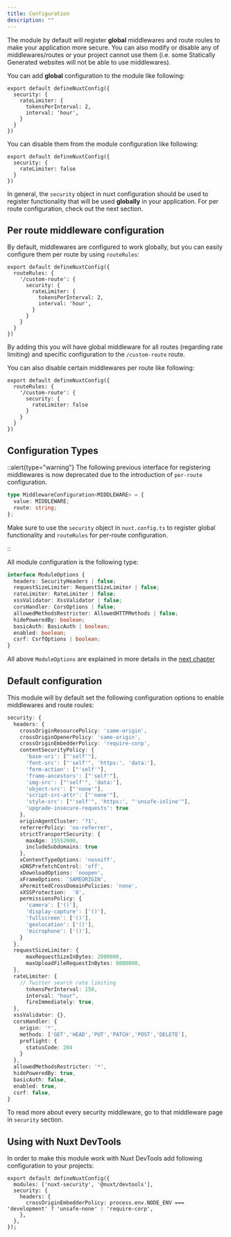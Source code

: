 ```yaml
---
title: Configuration
description: ""
---
```


The module by default will register **global** middlewares and route roules to make your application more secure. You can also modify or disable any of middlewares/routes or your project cannot use them (i.e. some Statically Generated websites will not be able to use middlewares).

You can add **global** configuration to the module like following:

```js{}[nuxt.config.ts]
export default defineNuxtConfig({
  security: {
    rateLimiter: {
      tokensPerInterval: 2,
      interval: 'hour',
    }
  }
})
```

You can disable them from the module configuration like following:

```js{}[nuxt.config.ts]
export default defineNuxtConfig({
  security: {
    rateLimiter: false
  }
})
```

In general, the `security` object in nuxt configuration should be used to register functionality that will be used **globally** in your application. For per route configuration, check out the next section.

## Per route middleware configuration

By default, middlewares are configured to work globally, but you can easily configure them per route by using `routeRules`:

```js{}[nuxt.config.ts]
export default defineNuxtConfig({
  routeRules: {
    '/custom-route': {
      security: {
        rateLimiter: {
          tokensPerInterval: 2,
          interval: 'hour',
        }
      }
    }
  }
})
```

By adding this you will have global middleware for all routes (regarding rate limiting) and specific configuration to the `/custom-route` route.

You can also disable certain middlewares per route like following:

```js{}[nuxt.config.ts]
export default defineNuxtConfig({
  routeRules: {
    '/custom-route': {
      security: {
        rateLimiter: false
      }
    }
  }
})
```

## Configuration Types

::alert{type="warning"}
The following previous interface for registering middlewares is now deprecated due to the introduction of `per-route` configuration.

```ts
type MiddlewareConfiguration<MIDDLEWARE> = {
  value: MIDDLEWARE;
  route: string;
};
```

Make sure to use the `security` object in `nuxt.config.ts` to register global functionality and `routeRules` for per-route configuration.

::

All module configuration is the following type:

```ts
interface ModuleOptions {
  headers: SecurityHeaders | false;
  requestSizeLimiter: RequestSizeLimiter | false;
  rateLimiter: RateLimiter | false;
  xssValidator: XssValidator | false;
  corsHandler: CorsOptions | false;
  allowedMethodsRestricter: AllowedHTTPMethods | false;
  hidePoweredBy: boolean;
  basicAuth: BasicAuth | boolean;
  enabled: boolean;
  csrf: CsrfOptions | boolean;
}
```

All above `ModuleOptions` are explained in more details in the [next chapter](/security/headers)

## Default configuration

This module will by default set the following configuration options to enable middlewares and route roules:

```ts
security: {
  headers: {
    crossOriginResourcePolicy: 'same-origin',
    crossOriginOpenerPolicy: 'same-origin',
    crossOriginEmbedderPolicy: 'require-corp',
    contentSecurityPolicy: {
      'base-uri': ["'self'"],
      'font-src': ["'self'", 'https:', 'data:'],
      'form-action': ["'self'"],
      'frame-ancestors': ["'self'"],
      'img-src': ["'self'", 'data:'],
      'object-src': ["'none'"],
      'script-src-attr': ["'none'"],
      'style-src': ["'self'", 'https:', "'unsafe-inline'"],
      'upgrade-insecure-requests': true
    },
    originAgentCluster: '?1',
    referrerPolicy: 'no-referrer',
    strictTransportSecurity: {
      maxAge: 15552000,
      includeSubdomains: true
    },
    xContentTypeOptions: 'nosniff',
    xDNSPrefetchControl: 'off',
    xDownloadOptions: 'noopen',
    xFrameOptions: 'SAMEORIGIN',
    xPermittedCrossDomainPolicies: 'none',
    xXSSProtection:  '0',
    permissionsPolicy: {
      'camera': ['()'],
      'display-capture': ['()'],
      'fullscreen': ['()'],
      'geolocation': ['()'],
      'microphone': ['()'],
    }
  },
  requestSizeLimiter: {
      maxRequestSizeInBytes: 2000000,
      maxUploadFileRequestInBytes: 8000000,
  },
  rateLimiter: {
    // Twitter search rate limiting
      tokensPerInterval: 150,
      interval: "hour",
      fireImmediately: true,
  },
  xssValidator: {},
  corsHandler: {
    origin: '*',
    methods: ['GET','HEAD','PUT','PATCH','POST','DELETE'],
    preflight: {
      statusCode: 204
    }
  },
  allowedMethodsRestricter: '*',
  hidePoweredBy: true,
  basicAuth: false,
  enabled: true,
  csrf: false,
}
```

To read more about every security middleware, go to that middleware page in `security` section.

## Using with Nuxt DevTools

In order to make this module work with Nuxt DevTools add following configuration to your projects:

```js{}[nuxt.config.ts]
export default defineNuxtConfig({
  modules: ['nuxt-security', '@nuxt/devtools'],
  security: {
    headers: {
      crossOriginEmbedderPolicy: process.env.NODE_ENV === 'development' ? 'unsafe-none' : 'require-corp',
    },
  },
});
```
